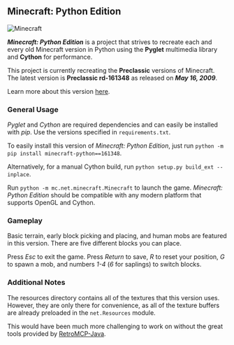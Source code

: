 ## Minecraft: Python Edition

![Minecraft](/screenshot.png?raw=true)

_**Minecraft: Python Edition**_ is a project that strives to recreate each and every old Minecraft version in Python using the **Pyglet** multimedia library and **Cython** for performance.

This project is currently recreating the **Preclassic** versions of Minecraft. The latest version is **Preclassic rd-161348** as released on _**May 16, 2009**_.

Learn more about this version [here](https://minecraft.fandom.com/wiki/Java_Edition_pre-Classic_rd-161348).

### General Usage

*Pyglet* and *Cython* are required dependencies and can easily be installed with *pip*. Use the versions specified in `requirements.txt`.

To easily install this version of *Minecraft: Python Edition*, just run `python -m pip install minecraft-python==161348`.

Alternatively, for a manual Cython build, run `python setup.py build_ext --inplace`.

Run `python -m mc.net.minecraft.Minecraft` to launch the game. *Minecraft: Python Edition* should be compatible with any modern platform that supports OpenGL and Cython.

### Gameplay

Basic terrain, early block picking and placing, and human mobs are featured in this version. There are five different blocks you can place.

Press *Esc* to exit the game. Press *Return* to save, *R* to reset your position, *G* to spawn a mob, and numbers *1-4* (*6* for saplings) to switch blocks.

### Additional Notes

The resources directory contains all of the textures that this version uses. However,
they are only there for convenience, as all of the texture buffers are already preloaded
in the `net.Resources` module.

This would have been much more challenging to work on without the great tools provided by [RetroMCP-Java](https://github.com/MCPHackers/RetroMCP-Java).
